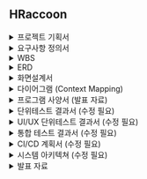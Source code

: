 ## HRaccoon

<details>
<summary>프로젝트 기획서</summary>
<div markdown="1">

[Notion link](https://iridescent-suit-99e.notion.site/10417178f25a46b897dba5413ed99462?pvs=4)

</div>
</details>

<details>
<summary>요구사항 정의서</summary>
<div markdown="1">

[요구사항 정의서 link](https://docs.google.com/spreadsheets/d/1PyX4EWiuSz4qTXAlm1Pf954udgMTVb1uU-Js72Z2eq0/edit#gid=1162915854)

![요구사항 정의서 사진](https://github.com/beyond-sw-camp/be05-fin-4team-HRaccoon/assets/118799810/4dd91d3a-3e30-4c35-bc06-2abb7a33c839)

</div>
</details>


<details>
<summary>WBS</summary>
<div markdown="1">

![WBS 사진](https://github.com/beyond-sw-camp/be05-fin-4team-HRaccoon/assets/114909535/d7088c44-a735-4b4a-be41-ff1f8829f2d6)

</div>
</details>

<details>
<summary>ERD</summary>
<div markdown="1">


![ERD 사진](https://github.com/beyond-sw-camp/be05-fin-4team-HRaccoon/assets/118799810/2402e21f-c119-4653-b9c8-988b5205b513)


</div>
</details>


<details>
<summary>화면설계서</summary>
<div markdown="1">

[Figma link](https://www.figma.com/design/bgjsXCvavxi6TVbBWfTv1C/HRacoon?node-id=0-1&t=yfuiV7uJmmAxTOi6-0)


![화면설계서 사진](https://github.com/beyond-sw-camp/be05-fin-4team-HRaccoon/assets/118799810/7f092d86-92f8-4ca0-b04b-d706fb12949e)


</div>
</details>

<details>
<summary>다이어그램 (Context Mapping)</summary>
<div markdown="1">

![다이어그램 Aggregate&Actor 사진](https://github.com/beyond-sw-camp/be05-fin-4team-HRaccoon/assets/118799810/11ee9493-3515-42ed-8b2e-f0ceee8ba275)
![다이어그램 Aggregate&Actor Flowchart 사진](https://github.com/beyond-sw-camp/be05-fin-4team-HRaccoon/assets/118799810/6f9163a6-35bc-4a87-b682-fd47750410a6)

</div>
</details>

<details>
<summary>프로그램 사양서 (발표 자료)</summary>
<div markdown="1">

![프로그램 사양서]()

</div>
</details>

<details>
<summary>단위테스트 결과서 (수정 필요)</summary>
<div markdown="1">

[단위테스트 결과서 ](https://docs.google.com/spreadsheets/d/1ygbGs2M_cQlwKpL4q6NIUGtBL-o7ZB14kv2fOpX-ZNs/edit?gid=0#gid=0)

![단위테스트 결과서]()

</div>
</details>

<details>
<summary>UI/UX 단위테스트 결과서 (수정 필요)</summary>
<div markdown="1">

[UI/UX 단위테스트 결과서 link](https://docs.google.com/spreadsheets/d/1VSQjJUEdlO6nBmaV-3m8dyQCPhs8Wfo7WfTZittchdA/edit?gid=1162915854#gid=1162915854)

![UI/UX 단위테스트 결과서]()

</div>
</details>

<details>
<summary>통합 테스트 결과서 (수정 필요)</summary>
<div markdown="1">

[통합 테스트 결과서 link](https://docs.google.com/spreadsheets/d/1jDuQLXc6TgxBfrJPu0kq9Wo06M3DKspCAIL8JtU_kNg/edit?gid=1162915854#gid=1162915854)

![통합 테스트 결과서]()

</div>
</details>

<details>
<summary>CI/CD 계획서 (수정 필요)</summary>
<div markdown="1">

![CI/CD 계획서]()

</div>
</details>

<details>
<summary>시스템 아키텍쳐 (수정 필요)</summary>
<div markdown="1">

![시스템 아키텍쳐 ](https://github.com/beyond-sw-camp/be05-fin-4team-HRaccoon/assets/114909535/de4ba76c-6bc4-4c14-b99b-1ff9d749ce86)

</div>
</details>

<details>
<summary>발표 자료</summary>
<div markdown="1">

[발표자료.pptx]()

</div>
</details>






